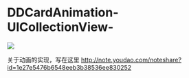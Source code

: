 # DDCardAnimation-UICollectionView-

 ![](https://github.com/tondyzhang/DDCardAnimation-UICollectionView-/raw/master/cardAnimation1.gif)
  
  关于动画的实现，写在这里
  http://note.youdao.com/noteshare?id=1e27e5476b6548eeb3b38536ee830252
